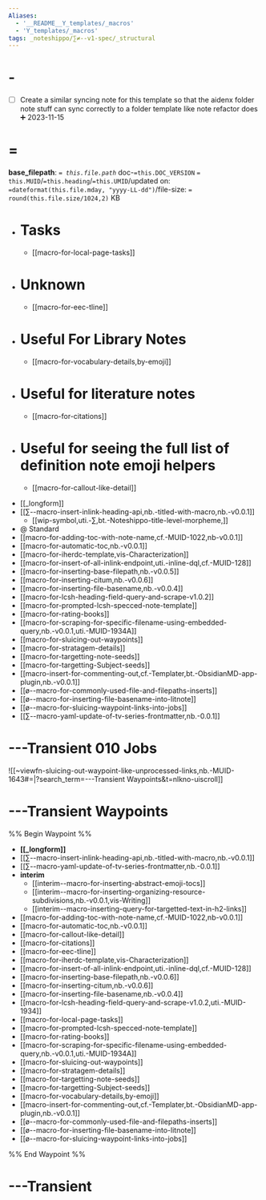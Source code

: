 ```yaml
---
Aliases:
  - '__README__Y_templates/_macros'
  - 'Y_templates/_macros'
tags: _noteshippo/∑≠--v1-spec/_structural
---
```


# -

- [ ] Create a similar syncing note for this template so that the aidenx folder note stuff can sync correctly to a folder template like note refactor does ➕ 2023-11-15

# =

**base_filepath**: *`= this.file.path`* doc-`=this.DOC_VERSION` `= this.MUID`/`=this.heading`/`=this.UMID`/updated on: `=dateformat(this.file.mday, "yyyy-LL-dd")`/file-size: `= round(this.file.size/1024,2)` KB

- # Tasks
  - [[macro-for-local-page-tasks]]
- # Unknown
  - [[macro-for-eec-tline]]
- # Useful For Library Notes
  - [[macro-for-vocabulary-details,by-emoji]]
- # Useful for literature notes
  - [[macro-for-citations]]
- # Useful for seeing the full list of definition note emoji helpers
  - [[macro-for-callout-like-detail]]
* [[_longform]]
* [[∑--macro-insert-inlink-heading-api,nb.-titled-with-macro,nb.-v0.0.1]]
	* [[wip-symbol,uti.-∑,bt.-Noteshippo-title-level-morpheme,]]
* @ Standard
* [[macro-for-adding-toc-with-note-name,cf.-MUID-1022,nb-v0.0.1]]
* [[macro-for-automatic-toc,nb.-v0.0.1]]
* [[macro-for-iherdc-template,vis-Characterization]]
* [[macro-for-insert-of-all-inlink-endpoint,uti.-inline-dql,cf.-MUID-128]]
* [[macro-for-inserting-base-filepath,nb.-v0.0.5]]
* [[macro-for-inserting-citum,nb.-v0.0.6]]
* [[macro-for-inserting-file-basename,nb.-v0.0.4]]
* [[macro-for-lcsh-heading-field-query-and-scrape-v1.0.2]]
* [[macro-for-prompted-lcsh-specced-note-template]]
* [[macro-for-rating-books]]
* [[macro-for-scraping-for-specific-filename-using-embedded-query,nb.-v0.0.1,uti.-MUID-1934A]]
* [[macro-for-sluicing-out-waypoints]]
* [[macro-for-stratagem-details]]
* [[macro-for-targetting-note-seeds]]
* [[macro-for-targetting-Subject-seeds]]
* [[macro-insert-for-commenting-out,cf.-Templater,bt.-ObsidianMD-app-plugin,nb.-v0.0.1]]
* [[ø--macro-for-commonly-used-file-and-filepaths-inserts]]
* [[ø--macro-for-inserting-file-basename-into-litnote]]
* [[ø--macro-for-sluicing-waypoint-links-into-jobs]]
* [[∑--macro-yaml-update-of-tv-series-frontmatter,nb.-0.0.1]]

# ---Transient 010 Jobs

![[~viewfn-sluicing-out-waypoint-like-unprocessed-links,nb.-MUID-1643#=|?search_term=---Transient Waypoints&t=nlkno-uiscroll]]

# ---Transient Waypoints

%% Begin Waypoint %%
- **[[_longform]]**
- [[∑--macro-insert-inlink-heading-api,nb.-titled-with-macro,nb.-v0.0.1]]
- [[∑--macro-yaml-update-of-tv-series-frontmatter,nb.-0.0.1]]
- **interim**
	- [[interim--macro-for-inserting-abstract-emoji-tocs]]
	- [[interim--macro-for-inserting-organizing-resource-subdivisions,nb.-v0.0.1,vis-Writing]]
	- [[interim--macro-inserting-query-for-targetted-text-in-h2-links]]
- [[macro-for-adding-toc-with-note-name,cf.-MUID-1022,nb-v0.0.1]]
- [[macro-for-automatic-toc,nb.-v0.0.1]]
- [[macro-for-callout-like-detail]]
- [[macro-for-citations]]
- [[macro-for-eec-tline]]
- [[macro-for-iherdc-template,vis-Characterization]]
- [[macro-for-insert-of-all-inlink-endpoint,uti.-inline-dql,cf.-MUID-128]]
- [[macro-for-inserting-base-filepath,nb.-v0.0.6]]
- [[macro-for-inserting-citum,nb.-v0.0.6]]
- [[macro-for-inserting-file-basename,nb.-v0.0.4]]
- [[macro-for-lcsh-heading-field-query-and-scrape-v1.0.2,uti.-MUID-1934]]
- [[macro-for-local-page-tasks]]
- [[macro-for-prompted-lcsh-specced-note-template]]
- [[macro-for-rating-books]]
- [[macro-for-scraping-for-specific-filename-using-embedded-query,nb.-v0.0.1,uti.-MUID-1934A]]
- [[macro-for-sluicing-out-waypoints]]
- [[macro-for-stratagem-details]]
- [[macro-for-targetting-note-seeds]]
- [[macro-for-targetting-Subject-seeds]]
- [[macro-for-vocabulary-details,by-emoji]]
- [[macro-insert-for-commenting-out,cf.-Templater,bt.-ObsidianMD-app-plugin,nb.-v0.0.1]]
- [[ø--macro-for-commonly-used-file-and-filepaths-inserts]]
- [[ø--macro-for-inserting-file-basename-into-litnote]]
- [[ø--macro-for-sluicing-waypoint-links-into-jobs]]

%% End Waypoint %%

# ---Transient
